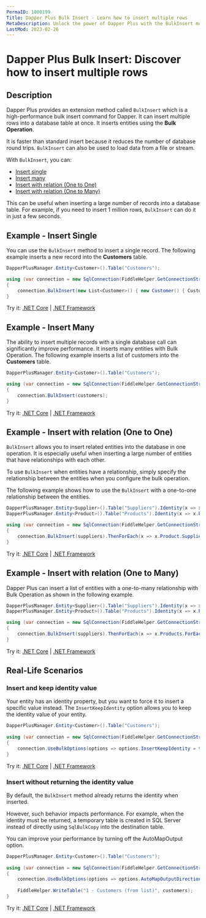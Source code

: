 ```yaml
---
PermaID: 1000199
Title: Dapper Plus Bulk Insert - Learn how to insert multiple rows
MetaDescription: Unlock the power of Dapper Plus with the BulkInsert method to insert multiple rows from a table. Learn how to use the simplest and fastest way to insert rows from a database table without writing any SQL.
LastMod: 2023-02-26
---
```


# Dapper Plus Bulk Insert: Discover how to insert multiple rows

## Description

Dapper Plus provides an extension method called `BulkInsert` which is a high-performance bulk insert command for Dapper. It can insert multiple rows into a database table at once. It inserts entities using the **Bulk Operation**.

It is faster than standard insert because it reduces the number of database round trips. `BulkInsert` can also be used to load data from a file or stream.

With `BulkInsert`, you can:

- [Insert single](#example---insert-single)
- [Insert many](#example---insert-many)
- [Insert with relation (One to One)](#example---insert-with-relation-one-to-one)
- [Insert with relation (One to Many)](#example---insert-with-relation-one-to-many)

This can be useful when inserting a large number of records into a database table. For example, if you need to insert 1 million rows, `BulkInsert` can do it in just a few seconds.

## Example - Insert Single

You can use the `BulkInsert` method to insert a single record. The following example inserts a new record into the **Customers** table.

```csharp
DapperPlusManager.Entity<Customer>().Table("Customers"); 

using (var connection = new SqlConnection(FiddleHelper.GetConnectionStringSqlServerW3Schools()))
{
    connection.BulkInsert(new List<Customer>() { new Customer() { CustomerName = "ExampleBulkInsert", ContactName = "Example Name :" +  1}});
}        
```

Try it: [.NET Core](https://dotnetfiddle.net/jPJxKl) | [.NET Framework](https://dotnetfiddle.net/swvvDb)

## Example - Insert Many

The ability to insert multiple records with a single database call can significantly improve performance. It inserts many entities with Bulk Operation. The following example inserts a list of customers into the **Customers** table.

```csharp
DapperPlusManager.Entity<Customer>().Table("Customers"); 

using (var connection = new SqlConnection(FiddleHelper.GetConnectionStringSqlServerW3Schools()))
{
    connection.BulkInsert(customers);
}
```
Try it: [.NET Core](https://dotnetfiddle.net/jPY8xy) | [.NET Framework](https://dotnetfiddle.net/3Z4SzH)

## Example - Insert with relation (One to One)

`BulkInsert` allows you to insert related entities into the database in one operation. It is especially useful when inserting a large number of entities that have relationships with each other. 

To use `BulkInsert` when entities have a relationship, simply specify the relationship between the entities when you configure the bulk operation.

The following example shows how to use the `BulkInsert` with a one-to-one relationship between the entities.

```csharp    
DapperPlusManager.Entity<Supplier>().Table("Suppliers").Identity(x => x.SupplierID);
DapperPlusManager.Entity<Product>().Table("Products").Identity(x => x.ProductID);

using (var connection = new SqlConnection(FiddleHelper.GetConnectionStringSqlServerW3Schools()))
{    
    connection.BulkInsert(suppliers).ThenForEach(x => x.Product.SupplierID = x.SupplierID).ThenBulkInsert(x => x.Product);
}    
```
Try it: [.NET Core](https://dotnetfiddle.net/9EwA7g) | [.NET Framework](https://dotnetfiddle.net/tEZywR)

## Example - Insert with relation (One to Many)

Dapper Plus can insert a list of entities with a one-to-many relationship with Bulk Operation as shown in the following example.

```csharp    
DapperPlusManager.Entity<Supplier>().Table("Suppliers").Identity(x => x.SupplierID); 
DapperPlusManager.Entity<Product>().Table("Products").Identity(x => x.ProductID);     

using (var connection = new SqlConnection(FiddleHelper.GetConnectionStringSqlServerW3Schools()))
{    
    connection.BulkInsert(suppliers).ThenForEach(x => x.Products.ForEach(y => y.SupplierID =  x.SupplierID)).ThenBulkInsert(x => x.Products);
}
```
Try it: [.NET Core](https://dotnetfiddle.net/4EG5mH) | [.NET Framework](https://dotnetfiddle.net/NbCYoZ)

## Real-Life Scenarios

### Insert and keep identity value

Your entity has an identity property, but you want to force it to insert a specific value instead. The `InsertKeepIdentity` option allows you to keep the identity value of your entity.

```csharp
DapperPlusManager.Entity<Customer>().Table("Customers"); 
        
using (var connection = new SqlConnection(FiddleHelper.GetConnectionStringSqlServerW3Schools()))
{
    connection.UseBulkOptions(options => options.InsertKeepIdentity = true).BulkInsert(customers);
}    
```

Try it: [.NET Core](https://dotnetfiddle.net/SxF6Eb) | [.NET Framework](https://dotnetfiddle.net/9YcUe8)

### Insert without returning the identity value

By default, the `BulkInsert` method already returns the identity when inserted.

However, such behavior impacts performance. For example, when the identity must be returned, a temporary table is created in SQL Server instead of directly using `SqlBulkCopy` into the destination table.

You can improve your performance by turning off the AutoMapOutput option.

```csharp
DapperPlusManager.Entity<Customer>().Table("Customers"); 
        
using (var connection = new SqlConnection(FiddleHelper.GetConnectionStringSqlServerW3Schools()))
{
    connection.UseBulkOptions(options => options.AutoMapOutputDirection = false).BulkInsert(customers);
            
    FiddleHelper.WriteTable("1 - Customers (from list)", customers);
}
```

Try it: [.NET Core](https://dotnetfiddle.net/lDwDOS) | [.NET Framework](https://dotnetfiddle.net/Zbf1Qk)
